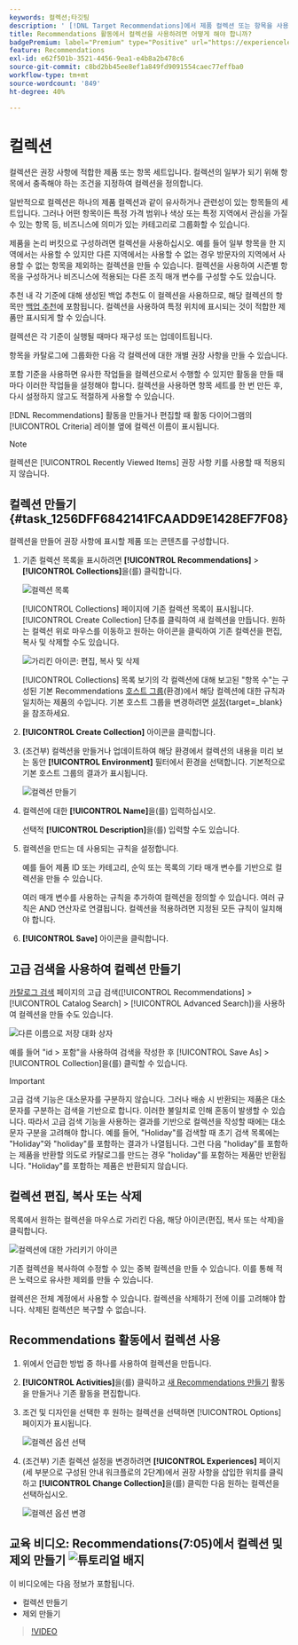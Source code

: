 ```yaml
---
keywords: 컬렉션;타깃팅
description: ' [!DNL Target Recommendations]에서 제품 컬렉션 또는 항목을 사용하는 방법을 알아봅니다.'
title: Recommendations 활동에서 컬렉션을 사용하려면 어떻게 해야 합니까?
badgePremium: label="Premium" type="Positive" url="https://experienceleague.adobe.com/docs/target/using/introduction/intro.html?lang=en#premium newtab=true" tooltip="Target Premium에 포함된 내용을 확인합니다."
feature: Recommendations
exl-id: e62f501b-3521-4456-9ea1-e4b8a2b478c6
source-git-commit: c8bd2bb45ee8ef1a849fd9091554caec77effba0
workflow-type: tm+mt
source-wordcount: '849'
ht-degree: 40%

---
```


# 컬렉션

컬렉션은 권장 사항에 적합한 제품 또는 항목 세트입니다. 컬렉션의 일부가 되기 위해 항목에서 충족해야 하는 조건을 지정하여 컬렉션을 정의합니다.

일반적으로 컬렉션은 하나의 제품 컬렉션과 같이 유사하거나 관련성이 있는 항목들의 세트입니다. 그러나 어떤 항목이든 특정 가격 범위나 색상 또는 특정 지역에서 관심을 가질 수 있는 항목 등, 비즈니스에 의미가 있는 카테고리로 그룹화할 수 있습니다.

제품을 논리 버킷으로 구성하려면 컬렉션을 사용하십시오. 예를 들어 일부 항목을 한 지역에서는 사용할 수 있지만 다른 지역에서는 사용할 수 없는 경우 방문자의 지역에서 사용할 수 없는 항목을 제외하는 컬렉션을 만들 수 있습니다. 컬렉션을 사용하여 시즌별 항목을 구성하거나 비즈니스에 적용되는 다른 조직 매개 변수를 구성할 수도 있습니다.

추천 내 각 기준에 대해 생성된 백업 추천도 이 컬렉션을 사용하므로, 해당 컬렉션의 항목만 [백업 추천](/help/main/c-recommendations/c-algorithms/backup-recs.md)에 포함됩니다. 컬렉션을 사용하여 특정 위치에 표시되는 것이 적합한 제품만 표시되게 할 수 있습니다.

컬렉션은 각 기준이 실행될 때마다 재구성 또는 업데이트됩니다.

항목을 카탈로그에 그룹화한 다음 각 컬렉션에 대한 개별 권장 사항을 만들 수 있습니다.

포함 기준을 사용하면 유사한 작업들을 컬렉션으로서 수행할 수 있지만 활동을 만들 때마다 이러한 작업들을 설정해야 합니다. 컬렉션을 사용하면 항목 세트를 한 번 만든 후, 다시 설정하지 않고도 적절하게 사용할 수 있습니다.

[!DNL Recommendations] 활동을 만들거나 편집할 때 활동 다이어그램의 [!UICONTROL Criteria] 레이블 옆에 컬렉션 이름이 표시됩니다.

>[!NOTE]
>
>컬렉션은 [!UICONTROL Recently Viewed Items] 권장 사항 키를 사용할 때 적용되지 않습니다.

## 컬렉션 만들기 {#task_1256DFF6842141FCAADD9E1428EF7F08}

컬렉션을 만들어 권장 사항에 표시할 제품 또는 콘텐츠를 구성합니다.

1. 기존 컬렉션 목록을 표시하려면 **[!UICONTROL Recommendations]** > **[!UICONTROL Collections]**&#x200B;을(를) 클릭합니다.

   ![컬렉션 목록](assets/collections_list.png)

   [!UICONTROL Collections] 페이지에 기존 컬렉션 목록이 표시됩니다. [!UICONTROL Create Collection] 단추를 클릭하여 새 컬렉션을 만듭니다. 원하는 컬렉션 위로 마우스를 이동하고 원하는 아이콘을 클릭하여 기존 컬렉션을 편집, 복사 및 삭제할 수도 있습니다.

   ![가리킨 아이콘: 편집, 복사 및 삭제](/help/main/c-recommendations/c-products/assets/hover-icons.png)

   [!UICONTROL Collections] 목록 보기의 각 컬렉션에 대해 보고된 &quot;항목 수&quot;는 구성된 기본 Recommendations [호스트 그룹](/help/main/administrating-target/hosts.md)(환경)에서 해당 컬렉션에 대한 규칙과 일치하는 제품의 수입니다. 기본 호스트 그룹을 변경하려면 [설정](https://experienceleague.adobe.com/docs/target-dev/developer/recommendations.html){target=_blank}을 참조하세요.

1. **[!UICONTROL Create Collection]** 아이콘을 클릭합니다.

1. (조건부) 컬렉션을 만들거나 업데이트하여 해당 환경에서 컬렉션의 내용을 미리 보는 동안 **[!UICONTROL Environment]** 필터에서 환경을 선택합니다. 기본적으로 기본 호스트 그룹의 결과가 표시됩니다.

   ![컬렉션 만들기](/help/main/c-recommendations/c-products/assets/CreateCollection.png)

1. 컬렉션에 대한 **[!UICONTROL Name]**&#x200B;을(를) 입력하십시오.

   선택적 **[!UICONTROL Description]**&#x200B;을(를) 입력할 수도 있습니다.

1. 컬렉션을 만드는 데 사용되는 규칙을 설정합니다.

   예를 들어 제품 ID 또는 카테고리, 순익 또는 목록의 기타 매개 변수를 기반으로 컬렉션을 만들 수 있습니다.

   여러 매개 변수를 사용하는 규칙을 추가하여 컬렉션을 정의할 수 있습니다. 여러 규칙은 AND 연산자로 연결됩니다. 컬렉션을 적용하려면 지정된 모든 규칙이 일치해야 합니다.

1. **[!UICONTROL Save]** 아이콘을 클릭합니다.

## 고급 검색을 사용하여 컬렉션 만들기

[카탈로그 검색](/help/main/c-recommendations/c-products/catalog-search.md#save-as) 페이지의 고급 검색([!UICONTROL Recommendations] > [!UICONTROL Catalog Search] > [!UICONTROL Advanced Search])을 사용하여 컬렉션을 만들 수도 있습니다.

![다른 이름으로 저장 대화 상자](/help/main/c-recommendations/c-products/assets/save-as.png)

예를 들어 &quot;id > 포함&quot;을 사용하여 검색을 작성한 후 [!UICONTROL Save As] > [!UICONTROL Collection]을(를) 클릭할 수 있습니다.

>[!IMPORTANT]
>
>고급 검색 기능은 대소문자를 구분하지 않습니다. 그러나 배송 시 반환되는 제품은 대소문자를 구분하는 검색을 기반으로 합니다. 이러한 불일치로 인해 혼동이 발생할 수 있습니다. 따라서 고급 검색 기능을 사용하는 결과를 기반으로 컬렉션을 작성할 때에는 대소문자 구분을 고려해야 합니다. 예를 들어, &quot;Holiday&quot;를 검색할 때 초기 검색 목록에는 &quot;Holiday&quot;와 &quot;holiday&quot;를 포함하는 결과가 나열됩니다. 그런 다음 &quot;holiday&quot;를 포함하는 제품을 반환할 의도로 카탈로그를 만드는 경우 &quot;holiday&quot;를 포함하는 제품만 반환됩니다. &quot;Holiday&quot;를 포함하는 제품은 반환되지 않습니다. 

## 컬렉션 편집, 복사 또는 삭제

목록에서 원하는 컬렉션을 마우스로 가리킨 다음, 해당 아이콘(편집, 복사 또는 삭제)을 클릭합니다.

![컬렉션에 대한 가리키기 아이콘](/help/main/c-recommendations/c-products/assets/hover-collections.png)

기존 컬렉션을 복사하여 수정할 수 있는 중복 컬렉션을 만들 수 있습니다. 이를 통해 적은 노력으로 유사한 제외를 만들 수 있습니다.

컬렉션은 전체 계정에서 사용할 수 있습니다. 컬렉션을 삭제하기 전에 이를 고려해야 합니다. 삭제된 컬렉션은 복구할 수 없습니다.

## Recommendations 활동에서 컬렉션 사용

1. 위에서 언급한 방법 중 하나를 사용하여 컬렉션을 만듭니다.

1. **[!UICONTROL Activities]**&#x200B;을(를) 클릭하고 [새 Recommendations 만들기](/help/main/c-recommendations/t-create-recs-activity/create-recs-activity.md) 활동을 만들거나 기존 활동을 편집합니다.

1. 조건 및 디자인을 선택한 후 원하는 컬렉션을 선택하면 [!UICONTROL Options] 페이지가 표시됩니다.

   ![컬렉션 옵션 선택](/help/main/c-recommendations/c-products/assets/choose-collection.png)

1. (조건부) 기존 컬렉션 설정을 변경하려면 **[!UICONTROL Experiences]** 페이지(세 부분으로 구성된 안내 워크플로의 2단계)에서 권장 사항을 삽입한 위치를 클릭하고 **[!UICONTROL Change Collection]**&#x200B;을(를) 클릭한 다음 원하는 컬렉션을 선택하십시오.

   ![컬렉션 옵션 변경](/help/main/c-recommendations/c-products/assets/change-collection.png)

## 교육 비디오: Recommendations(7:05)에서 컬렉션 및 제외 만들기 ![튜토리얼 배지](/help/main/assets/tutorial.png)

이 비디오에는 다음 정보가 포함됩니다.

* 컬렉션 만들기
* 제외 만들기

>[!VIDEO](https://video.tv.adobe.com/v/27689)
